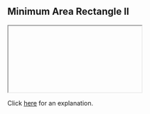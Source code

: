 ##  Minimum Area Rectangle II 

<iframe></iframe>

Click [here](Explanation.md) for an explanation.

